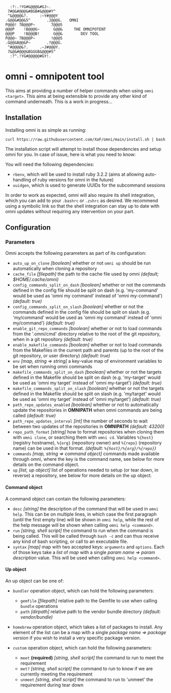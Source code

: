 ```
  :?:.!YG#&@@@&#GJ~.
 7#@&#@@@&#BGB#&@@@#Y^
 ^&@@@@&?.     :~Y#@@@Y
.G@@&#@@&5^       .J@@@G.   OMNI
P@@@! 7B@@@P~       7@@@5
@@@P    !B@@@G~      G@@&     THE OMNIPOTENT
@@@P    !B@@@B!      G@@&        DEV TOOL
P@@@~ 7B@@@P~       !@@@5
.G@@&B@@&P~       .?@@@G.
 ^#@@@@&?.     .~J#@@@Y.
 7&@&#@@@&BGGGB&@@@#5^
  :?^.!YG#@@@@@#GY!.
```

# omni - omnipotent tool

This aims at providing a number of helper commands when using `omni <target>`.
This aims at being extensible to provide any other kind of command underneath.
This is a work in progress...


## Installation

Installing omni is as simple as running:

```
curl https://raw.githubusercontent.com/XaF/omni/main/install.sh | bash
```

The installation script will attempt to install those dependencies and setup omni for you. In case of issue, here is what you need to know:

You will need the following dependencies:
- `rbenv`, which will be used to install ruby 3.2.2 (aims at allowing auto-handling of ruby versions for omni in the future)
- `uuidgen`, which is used to generate UUIDs for the subcommand sessions

In order to work as expected, omni will also require its shell integration, which you can add to your `.bashrc` or `.zshrc` as desired. We recommend using a symbolic link so that the shell integration can stay up to date with omni updates without requiring any intervention on your part.


## Configuration

### Parameters

Omni accepts the following parameters as part of its configuration:

- `auto_up_on_clone` *[boolean]* whether or not `omni up` should be run automatically when cloning a repository
- `cache_file` *[filepath]* the path to the cache file used by omni *(default; $HOME/.cache/omni)*
- `config_commands_split_on_dash` *[boolean]* whether or not the commands defined in the config file should be split on dash (e.g. 'my-command' would be used as 'omni my command' instead of 'omni my-command') *(default: true)*
- `config_commands_split_on_slash` *[boolean]* whether or not the commands defined in the config file should be split on slash (e.g. 'my/command' would be used as 'omni my command' instead of 'omni my/command') *(default: true)*
- `enable_git_repo_commands` *[boolean]* whether or not to load commands from the '.omni/cmd' directory relative to the root of the git repository, when in a git repository *(default: true)*
- `enable_makefile_commands` *[boolean]* whether or not to load commands from the Makefiles in the current path and parents (up to the root of the git repository, or user directory) *(default: true)*
- `env` *[map, string => string]* a key-value map of environment variables to be set when running omni commands
- `makefile_commands_split_on_dash` *[boolean]* whether or not the targets defined in the Makefile should be split on dash (e.g. 'my-target' would be used as 'omni my target' instead of 'omni my-target') *(default: true)*
- `makefile_commands_split_on_slash` *[boolean]* whether or not the targets defined in the Makefile should be split on slash (e.g. 'my/target' would be used as 'omni my target' instead of 'omni my/target') *(default: true)*
- `path_repo_updates_enabled` *[boolean]* whether or not to automatically update the repositories in **OMNIPATH** when omni commands are being called *(default: true)*
- `path_repo_updates_interval` *[int]* the number of seconds to wait between two updates of the repositories in **OMNIPATH** *(default: 43200)*
- `repo_path_format` *[string]* how to format repositories when cloning them with `omni clone`, or searching them with `omni cd`. Variables `%{host}` (registry hostname), `%{org}` (repository owner) and `%{repo}` (repository name) can be used in that format. *(default: `%{host}/%{org}/%{repo}`)*
- `commands` *[map, string => command object]* commands made available through omni, where the key is the command name, see below for more details on the command object.
- `up` *[list, up object]* list of operations needed to setup (or tear down, in reverse) a repository, see below for more details on the up object.


#### Command object

A command object can contain the following parameters:
- `desc` *[string]* the description of the command that will be used in `omni help`. This can be on multiple lines, in which case the first paragraph (until the first empty line) will be shown in `omni help`, while the rest of the help message will be shown when calling `omni help <command>`.
- `run` *[string, shell script]* the command to run when the command is being called. This will be called through `bash -c` and can thus receive any kind of bash scripting, or call to an executable file.
- `syntax` *[map]* map with two accepted keys: `arguments` and `options`. Each of those keys take a *list* of *map* with a single *param name => param description* value. This will be used when calling `omni help <command>`.

#### Up object

An up object can be one of:

- `bundler` operation object, which can hold the following parameters:
  - `gemfile` *[filepath]* relative path to the Gemfile to use when calling `bundle` operations
  - `path` *[dirpath]* relative path to the vendor bundle directory *(default: vendor/bundle)*

- `homebrew` operation object, which takes a list of packages to install. Any element of the list can be a map with a single *package name => package version* if you wish to install a very specific package version.

- `custom` operation object, which can hold the following parameters:
  - `meet` **(required)** *[string, shell script]* the command to run to meet the requirement
  - `met?` *[string, shell script]* the command to run to know if we are currently meeting the requirement
  - `unmeet` *[string, shell script]* the command to run to 'unmeet' the requirement during tear down

